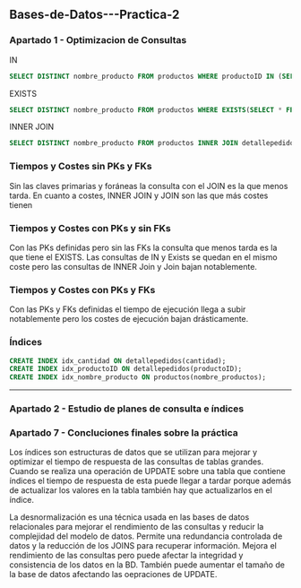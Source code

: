 ## Bases-de-Datos---Practica-2

### Apartado 1 - Optimizacion de Consultas
IN
>
```sql
SELECT DISTINCT nombre_producto FROM productos WHERE productoID IN (SELECT productoID FROM detallePEDIDOS WHERE cantidad > 5)
```
EXISTS
>
```sql
SELECT DISTINCT nombre_producto FROM productos WHERE EXISTS(SELECT * FROM detallepedidos WHERE productos.productoID = detallepedidos.productoID AND cantidad > 5);
```

INNER JOIN
>
```sql
SELECT DISTINCT nombre_producto FROM productos INNER JOIN detallepedidos ON productos.productoID = detallepedidos.productoID WHERE cantidad > 5;
```
### Tiempos y Costes sin PKs y FKs
Sin las claves primarias y foráneas la consulta con el JOIN es la que menos tarda. En cuanto a costes, INNER JOIN y JOIN son las que más costes tienen

### Tiempos y Costes con PKs y sin FKs
Con las PKs definidas pero sin las FKs la consulta que menos tarda es la que tiene el EXISTS. Las consultas de IN y Exists se quedan en el mismo coste pero las consultas de INNER Join y Join bajan notablemente.

### Tiempos y Costes con PKs y FKs
Con las PKs y FKs definidas el tiempo de ejecución llega a subir notablemente pero los costes de ejecución bajan drásticamente.

### Índices
>
```sql
CREATE INDEX idx_cantidad ON detallepedidos(cantidad);
CREATE INDEX idx_productoID ON detallepedidos(productoID);
CREATE INDEX idx_nombre_producto ON productos(nombre_productos);
```

---

### Apartado 2 - Estudio de planes de consulta e índices

### Apartado 7 - Concluciones finales sobre la práctica
Los índices son estructuras de datos que se utilizan para mejorar y optimizar el tiempo de respuesta de las consultas de tablas grandes. Cuando se realiza una operación de UPDATE sobre una tabla que contiene índices el tiempo de respuesta de esta puede llegar a tardar porque además de actualizar los valores en la tabla también hay que actualizarlos en el índice.

La desnormalización es una técnica usada en las bases de datos relacionales para mejorar el rendimiento de las consultas y reducir la complejidad del modelo de datos. Permite una redundancia controlada de datos y la reducción de los JOINS para recuperar información. Mejora el rendimiento de las consultas pero puede afectar la integridad y consistencia de los datos en la BD. También puede aumentar el tamaño de la base de datos afectando las oepraciones de UPDATE.